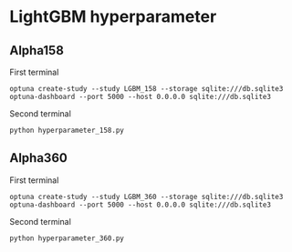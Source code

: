 # LightGBM hyperparameter

## Alpha158
First terminal
```
optuna create-study --study LGBM_158 --storage sqlite:///db.sqlite3
optuna-dashboard --port 5000 --host 0.0.0.0 sqlite:///db.sqlite3
```
Second terminal
```
python hyperparameter_158.py
```

## Alpha360
First terminal
```
optuna create-study --study LGBM_360 --storage sqlite:///db.sqlite3
optuna-dashboard --port 5000 --host 0.0.0.0 sqlite:///db.sqlite3
```
Second terminal
```
python hyperparameter_360.py
```
